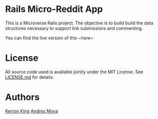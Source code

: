 # Rails Micro-Reddit App

This is a Microverse Rails project. The objective is to build build the data structures necessary to support link submissions and commenting.

You can find the live version of this ~here~

# License

All source code used is available jointly under the MIT License. See [LICENSE.md](https://github.com/rails/rails/blob/master/activerecord/MIT-LICENSE) for details.

# Authors
[Kerron King](https://github.com/KerronKing)
[Andres Moya](https://github.com/AndresFMoya)
